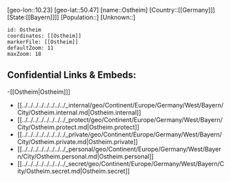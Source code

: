 ﻿---
location: [50.47,10.23]
mapzoom: [7,12] 
mapmarker: city 
type: City
tags:
- geo/City


SpocWebEntityId: 33177
isDeleted: false
confidential: public

---
[geo-lon::10.23]
[geo-lat::50.47]
[name::Ostheim]
[Country::[[Germany]]]
[State:[[Bayern]]]]
[Population::]
[Unknown::]


```leaflet
id: Ostheim
coordinates: [[Ostheim]]
markerFile: [[Ostheim]]
defaultZoom: 11 
maxZoom: 18
```


## Confidential Links & Embeds: 
-[[Ostheim|Ostheim]]] 
- [[../../../../../../../../_internal/geo/Continent/Europe/Germany/West/Bayern/City/Ostheim.internal.md|Ostheim.internal]] 
- [[../../../../../../../../_protect/geo/Continent/Europe/Germany/West/Bayern/City/Ostheim.protect.md|Ostheim.protect]] 
- [[../../../../../../../../_private/geo/Continent/Europe/Germany/West/Bayern/City/Ostheim.private.md|Ostheim.private]] 
- [[../../../../../../../../_personal/geo/Continent/Europe/Germany/West/Bayern/City/Ostheim.personal.md|Ostheim.personal]] 
- [[../../../../../../../../_secret/geo/Continent/Europe/Germany/West/Bayern/City/Ostheim.secret.md|Ostheim.secret]] 
